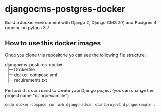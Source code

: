 # djangocms-postgres-docker
Build a docker environment with Django 2, Django CMS 3.7, and Postgres 4 running on python 3.7

## How to use this docker images
Once you clone this repositorie yo can see the following file structure:

djangocms-postgres-docker\
&nbsp;&nbsp;|-- Dockerfile\
&nbsp;&nbsp;|-- docker-compose.yml\
&nbsp;&nbsp;|-- requirements.txt\
&nbsp;&nbsp;\
Perform this command to create your Django project (you can change the project name "djangoexample")

```
sudo docker-compose run web django-admin startproject djangoexample .
```
